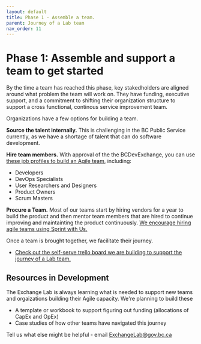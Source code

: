 ```yaml
---
layout: default
title: Phase 1 - Assemble a team.
parent: Journey of a Lab team
nav_order: 11
---
```


# Phase 1: Assemble and support a team to get started

By the time a team has reached this phase, key stakedholders are aligned around what problem the team will work on. They have funding, executive support, and a commitment to shifting their organization structure to support a cross functional, continous service improvement team.

Organizations have a few options for building a team.

**Source the talent internally.** This is challenging in the BC Public Service currently, as we have a shortage of talent that can do software development.

**Hire team members.** With approval of the the BCDevExchange, you can use [these job profiles to build an Agile team](https://psa.sp.gov.bc.ca/sites/HRSUPPORT/Jobstore/MTICS/Forms/AllItems.aspx), including:

* Developers
* DevOps Specialists
* User Researchers and Designers
* Product Owners
* Scrum Masters

**Procure a Team.** Most of our teams start by hiring vendors for a year to build the product and then mentor team members that are hired to continue improving and maintainting the product continuously. [We encourage hiring agile teams using Sprint with Us.](https://bcdevexchange.org/sprintwithus)

Once a team is brought together, we facilitate their journey.

* [Check out the self-serve trello board we are building to support the journey of a Lab team.](https://trello.com/b/Ov6fnUL5/exchange-lab-journey-checklist)

## Resources in Development

The Exchange Lab is always learning what is needed to support new teams and orgaizations building their Agile capacity. We're planning to build these 

* A template or workbook to support figuring out funding (allocations of CapEx and OpEx)
* Case studies of how other teams have navigated this journey

Tell us what else might be helpful - email ExchangeLab@gov.bc.ca
